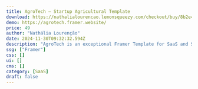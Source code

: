 ```yaml
---
title: AgroTech — Startup Agricultural Template
download: https://nathalialourencao.lemonsqueezy.com/checkout/buy/8b2e4cbf-7e7c-4737-8b00-b77ef06503ea
demo: https://agrotech.framer.website/
price: 49
author: "Nathália Lourenção"
date: 2024-11-30T09:32:32.594Z
description: "AgroTech is an exceptional Framer Template for SaaS and Startups, elevates your digital presence and empowers your future. Unleash your company's potential with this exceptional template designed for revolution."
ssg: ["Framer"]
css: []
ui: []
cms: []
category: [SaaS]
draft: false
---
```

